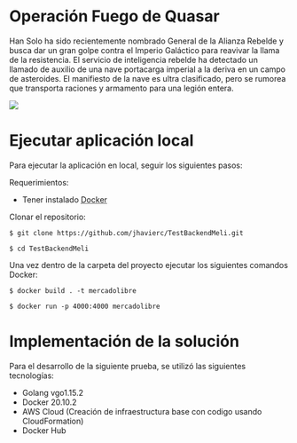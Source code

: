 # Operación Fuego de Quasar

Han Solo ha sido recientemente nombrado General de la Alianza Rebelde y busca dar un gran golpe contra el Imperio Galáctico para reavivar la llama de la resistencia.
El servicio de inteligencia rebelde ha detectado un llamado de auxilio de una nave portacarga imperial a la deriva en un campo de asteroides. El manifiesto de la nave es ultra clasificado, pero se rumorea que transporta raciones y armamento para una legión entera.

![](https://matthcep.s3.amazonaws.com/Screen+Shot+2021-01-24+at+6.41.27+PM.png)

Ejecutar aplicación local
=============
Para ejecutar la aplicación en local, seguir los siguientes pasos:

Requerimientos:

* Tener instalado <abbr title="Docker">Docker</abbr>

Clonar el repositorio:

`$ git clone https://github.com/jhavierc/TestBackendMeli.git`

`$ cd TestBackendMeli`

Una vez dentro de la carpeta del proyecto ejecutar los siguientes comandos Docker:

`$ docker build . -t mercadolibre`

`$ docker run -p 4000:4000 mercadolibre`
 
Implementación de la solución
=============
Para el desarrollo de la siguiente prueba, se utilizó las siguientes tecnologías:

- Golang vgo1.15.2
- Docker 20.10.2
- AWS Cloud (Creación de infraestructura base con codigo usando CloudFormation)
- Docker Hub

